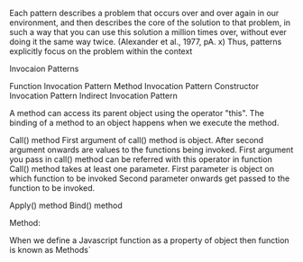 Each pattern describes a problem that occurs over and over again in our
environment, and then describes the core of the solution to that problem,
in such a way that you can use this solution a million times over, without
ever doing it the same way twice. (Alexander et al., 1977, pA. x)
Thus, patterns explicitly focus on the problem within the context

Invocaion Patterns

Function Invocation Pattern
Method Invocation Pattern
Constructor Invocation Pattern
Indirect Invocation Pattern


A method can access its parent object using the operator "this".
The binding of a method to an object happens when we execute the method.

Call() method
	First argument of call() method is object. After second argument onwards are values to the functions being invoked. First argument you pass in call() method can be referred with this operator in function
	Call() method takes at least one parameter.
First parameter is object on which function to be invoked
Second parameter onwards get passed to the function to be invoked.

Apply() method
Bind() method


Method: 

When we define a Javascript function as a property of object then function is known as Methods`
